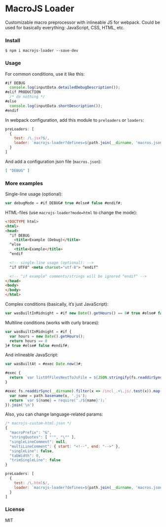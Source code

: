 # MacroJS Loader

Customizable macro preprocessor with inlineable JS for webpack. Could be used for basically everything: JavaScript, CSS, HTML, etc.

### Install

```
$ npm i macrojs-loader --save-dev
```

### Usage

For common conditions, use it like this:

```js
#if DEBUG
  console.log(inputData.detailedDebugDescription());
#elif PRODUCTION
  /* do nothing */
#else
  console.log(inputData.shortDescription());
#endif
```

In webpack configuration, add this module to `preloaders` or `loaders`:

```js
preLoaders: [
  {
    test: /\.jsx?$/,
    loader: `macrojs-loader?defines=${path.join(__dirname, 'macros.json')}`
  }
]
```

And add a configuration json file (`macros.json`):

```json
[ "DEBUG" ]
```

### More examples

Single-line usage (optional):

```js
var debugMode = #if DEBUG# true #else# false #endif#;
```

HTML-files (use `macrojs-loader?mode=html` to change the mode):

```html
<!DOCTYPE html>
<html>
<head>
  ^if DEBUG
    <title>Example (Debug)</title>
  ^else
    <title>Example</title>
  ^endif

  <!-- single-line usage (optional): -->
  ^if UTF8^ <meta charset="utf-8"> ^endif^

  <!-- ^if example^ comments/strings will be ignored ^endif^ -->
</head>
<body>
</body>
</html>
```

Complex conditions (basically, it’s just JavaScript):

```js
var wasBuiltInMidnight = #if new Date().getHours() == 0# true #else# false #endif#;
```

Multiline conditions (works with curly braces):

```js
var wasBuiltInMidnight = #if {
  var hours = new Date().getHours();
  return hours == 0
}# true #else# false #endif#;
```

And inlineable JavaScript:

```js
var wasBuiltAt = #exec Date.now()#;

#exec {
  return `var listOfFilesNextToJsFile = ${JSON.stringify(fs.readdirSync(__dirname))};`
}

#exec fs.readdirSync(__dirname).filter(x => /incl_.+\.js/.test(x)).map(x => {
  var name = path.basename(x, '.js');
  return `var ${name} = require('./${name}');`
}).join('\n')
```

Also, you can change language-related params:

```js
/* macrojs-custom-html.json */
{
  "macroPrefix": "&",
  "stringQuotes": [ "'", "\"" ],
  "singleLineComment": null,
  "multiLineComment": { start: "<!--", end: "-->" },
  "singleLine": false,
  "tabWidth": 0,
  "trimSingleLine": false
}
```

```js
preLoaders: [
  {
    test: /\.html$/,
    loader: `macrojs-loader?defines=${path.join(__dirname, 'macros.json')}&config=${path.join(__dirname, 'macrojs-custom-html.json')}`
  }
]
```


### License

MIT

